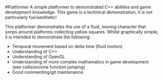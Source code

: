 #Platformer
A simple platformer to demonstrated C++ abilities and game development knowledge. This game is a technical demonstration, it is not particularly fun/aesthetic!

This platformer demonstrates the use of a fluid, moving character that jumps around platforms collecting yellow squares. Whilst graphically simple, it is intended to demonstrate the following:

- Temporal movement based on delta time (fluid motion)
- Understanding of C++
- Understanding of OpenGL
- Understanding of more complex mathematics in game development (see collision/sine function jumping)
- Good commenting/git maintenance.
